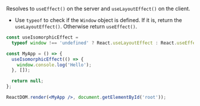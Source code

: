 
Resolves to `useEffect()` on the server and `useLayoutEffect()` on the client.

- Use `typeof` to check if the `Window` object is defined. If it is, return the `useLayoutEffect()`. Otherwise return `useEffect()`.

```jsx
const useIsomorphicEffect =
  typeof window !== 'undefined' ? React.useLayoutEffect : React.useEffect;
```

```jsx
const MyApp = () => {
  useIsomorphicEffect(() => {
    window.console.log('Hello');
  }, []);

  return null;
};

ReactDOM.render(<MyApp />, document.getElementById('root'));
```
